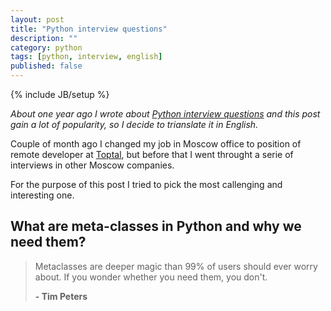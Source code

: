 ```yaml
---
layout: post
title: "Python interview questions"
description: ""
category: python
tags: [python, interview, english]
published: false
---
```

{% include JB/setup %}
<link rel="stylesheet" href="/pygments.css"/>

*About one year ago I wrote about [Python interview questions](http://amezhenin.ru/python/interview-questions.html) and this post gain a lot of popularity, so I decide to trianslate it in English.*

Couple of month ago I changed my job in Moscow office to position of remote developer at [Toptal](http://www.toptal.com/), but before that I went throught a serie of interviews in other Moscow companies.

For the purpose of this post I tried to pick the most callenging and interesting one. 

## What are meta-classes in Python and why we need them?

>Metaclasses are deeper magic than 99% of users should ever worry about. If you wonder whether you need them, you don't.
>
>**- Tim Peters**
